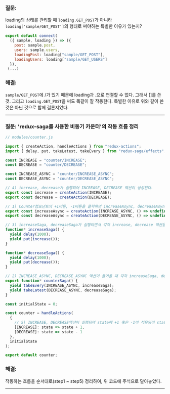 ### 질문:

loading의 상태를 관리할 때 `loading.GET_POST`가 아니라 `loading['sample/GET_POST']`의 형태로 써야하는 특별한 이유가 있는지?

```javascript
export default connect(
  ({ sample, loading }) => ({
    post: sample.post,
    users: sample.users,
    loadingPost: loading["sample/GET_POST"],
    loadingUsers: loading["sample/GET_USERS"]
  }),
 (...)
```

### 해결:

`sample/GET_POST`에 /가 있기 때문에 loading과 .으로 연결할 수 없다. 그래서 []를 쓴 것.
그리고 `loading.GET_POST`을 써도 똑같이 잘 작동한다. 특별한 이유로 위와 같이 쓴 것은 아닌 것으로 함께 결론지었다.

<hr />

### 질문: 'redux-saga를 사용한 비동기 카운터'의 작동 흐름 정리

```javascript
// modules/counter.js

import { createAction, handleActions } from "redux-actions";
import { delay, put, takeLatest, takeEvery } from "redux-saga/effects";

const INCREASE = "counter/INCREASE";
const DECREASE = "counter/DECREASE";

const INCREASE_ASYNC = "counter/INCREASE_ASYNC";
const DECREASE_ASYNC = "counter/DECREASE_ASYNC";

// 4) increase, decrease가 실행되어 INCREASE, DECREASE 액션이 생성된다.
export const increase = createAction(INCREASE);
export const decrease = createAction(DECREASE);

// 1) Counter컴포넌트의 +1버튼, -1버튼을 클릭하면 increaseAsync, decreaseAsync가 실행되면서 INCREASE_ASYNC, DECREASE_ASYNC 액션을 생성한다.
export const increaseAsync = createAction(INCREASE_ASYNC, () => undefined);
export const decreaseAsync = createAction(DECREASE_ASYNC, () => undefined);

// 3) increaseSaga, decreaseSaga가 실행되면서 각각 increase, decrease 액션을 디스패치한다.
function* increaseSaga() {
  yield delay(1000);
  yield put(increase());
}

function* decreaseSaga() {
  yield delay(1000);
  yield put(decrease());
}

// 2) INCREASE_ASYNC, DECREASE_ASYNC 액션이 들어올 때 각각 increaseSaga, decreaseSaga(제너레이터함수=사가)를 실행해준다.
export function* counterSaga() {
  yield takeEvery(INCREASE_ASYNC, increaseSaga);
  yield takeLatest(DECREASE_ASYNC, decreaseSaga);
}

const initialState = 0;

const counter = handleActions(
  {
    // 5) INCREASE, DECREASE액션이 실행되며 state에 +1 혹은 -1이 적용되어 state의 값이 변한다!
    [INCREASE]: state => state + 1,
    [DECREASE]: state => state - 1
  },
  initialState
);

export default counter;
```

### 해결:

작동하는 흐름을 순서대로(step1 ~ step5) 정리하여, 위 코드에 주석으로 달아놓았다.

<hr />
